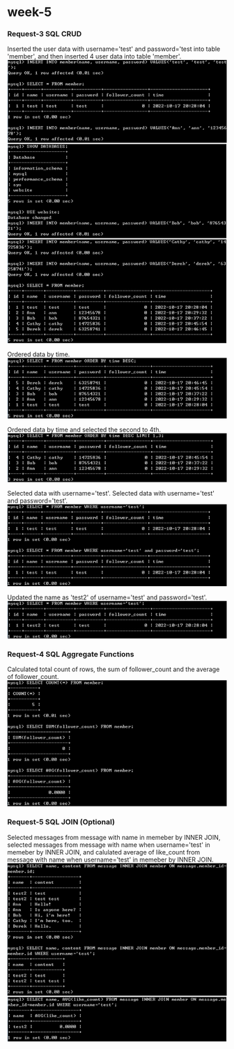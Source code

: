 # week-5

### Request-3 SQL CRUD
Inserted the user data with username='test' and password='test into table 'member', and then inserted 4 user data into table 'member'.<br/>
![request-3_01](https://github.com/ann-yachen/week-5/blob/main/request-3_01.png)
![request-3_02](https://github.com/ann-yachen/week-5/blob/main/request-3_02.png)
![request-3_03](https://github.com/ann-yachen/week-5/blob/main/request-3_03.png)

Ordered data by time.<br/>
![request-3_04](https://github.com/ann-yachen/week-5/blob/main/request-3_04.png)

Ordered data by time and selected the second to 4th.<br/>
![request-3_05](https://github.com/ann-yachen/week-5/blob/main/request-3_05.png)

Selected data with username='test'. Selected data with username='test' and password='test'.<br/>
![request-3_06](https://github.com/ann-yachen/week-5/blob/main/request-3_06.png)

Updated the name as 'test2' of username='test' and password='test'.<br/>
![request-3_07](https://github.com/ann-yachen/week-5/blob/main/request-3_07.png)

### Request-4 SQL Aggregate Functions
Calculated total count of rows, the sum of follower_count and the average of follower_count.<br/>
![request-4](https://github.com/ann-yachen/week-5/blob/main/request-4.png)

### Request-5 SQL JOIN (Optional)
Selected messages from message with name in memeber by INNER JOIN, selected messages from message with name when username='test' in memeber by INNER JOIN, and calulated average of like_count from message with name when username='test' in memeber by INNER JOIN.<br/>
![request-5](https://github.com/ann-yachen/week-5/blob/main/request-5_01.png)
![request-5](https://github.com/ann-yachen/week-5/blob/main/request-5_02.png)
